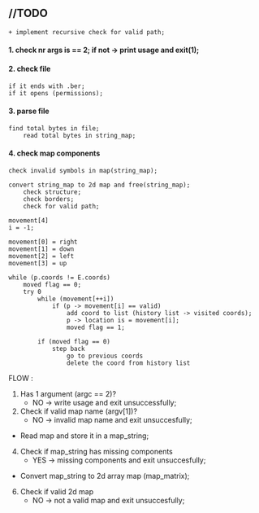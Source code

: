 ## //TODO 
	+ implement recursive check for valid path;

#### 1. check nr args is == 2; if not -> print usage and exit(1);
#### 2. check file 
	if it ends with .ber;
	if it opens (permissions);

#### 3. parse file
	find total bytes in file;
		read total bytes in string_map;

#### 4. check map components
	check invalid symbols in map(string_map);
	
	convert string_map to 2d map and free(string_map);
		check structure;
		check borders;
		check for valid path;


```
movement[4]
i = -1;

movement[0] = right
movement[1] = down
movement[2] = left
movement[3] = up

while (p.coords != E.coords)	
	moved flag == 0;
	try 0
		while (movement[++i])
			if (p -> movement[i] == valid)
				add coord to list (history list -> visited coords);
				p -> location is = movement[i];
				moved flag == 1;
		
		if (moved flag == 0)
			step back
				go to previous coords
				delete the coord from history list
```		 


FLOW :

1. Has 1 argument (argc == 2)?
	+ NO -> write usage and exit unsuccessfully;
2. Check if valid map name (argv[1])?
	+ NO -> invalid map name and exit unsuccesfully;

+ Read map and store it in a map_string;

4. Check if map_string has missing components
	+ YES -> missing components and exit unsuccesfully;

+ Convert map_string to 2d array map (map_matrix);

6. Check if valid 2d map
	+ NO -> not a valid map and exit unsuccesfully;
